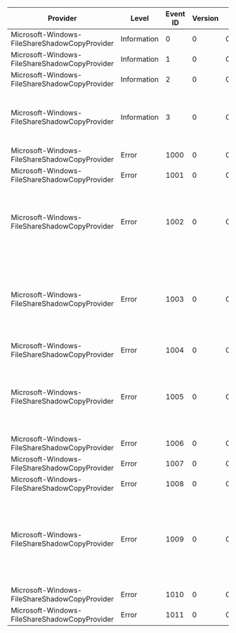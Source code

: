 Provider                                       |  Level        |  Event ID  |  Version  |  Channel      |  Task  |  Opcode  |  Keyword  |  Message
-----------------------------------------------|---------------|------------|-----------|---------------|--------|----------|-----------|-------------------------------------------------------------------------------------------------------------------------------------------
Microsoft-Windows-FileShareShadowCopyProvider  |  Information  |  0         |  0        |  Operational  |        |          |           |
Microsoft-Windows-FileShareShadowCopyProvider  |  Information  |  1         |  0        |  Operational  |        |          |           |
Microsoft-Windows-FileShareShadowCopyProvider  |  Information  |  2         |  0        |  Operational  |        |          |           |
Microsoft-Windows-FileShareShadowCopyProvider  |  Information  |  3         |  0        |  Operational  |        |          |           |  Microsoft File Share Shadow Copy Provider: Delete Shadow Copy: {ShadowCopyId}.
Microsoft-Windows-FileShareShadowCopyProvider  |  Error        |  1000      |  0        |  Operational  |        |          |           |
Microsoft-Windows-FileShareShadowCopyProvider  |  Error        |  1001      |  0        |  Operational  |        |          |           |
Microsoft-Windows-FileShareShadowCopyProvider  |  Error        |  1002      |  0        |  Operational  |        |          |           |  Fail to open Microsoft File Share Shadow Copy Provider primary metadata store failed with error code: {ErrorCode}.
Microsoft-Windows-FileShareShadowCopyProvider  |  Error        |  1003      |  0        |  Operational  |        |          |           |  Fail to open Microsoft File Share Shadow Copy Provider alternate metadata store failed with error code: {ErrorCode}.
Microsoft-Windows-FileShareShadowCopyProvider  |  Error        |  1004      |  0        |  Operational  |        |          |           |
Microsoft-Windows-FileShareShadowCopyProvider  |  Error        |  1005      |  0        |  Operational  |        |          |           |  Microsoft File Share Shadow Copy Provider Error: Fail to negotiate with file server supported version.
Microsoft-Windows-FileShareShadowCopyProvider  |  Error        |  1006      |  0        |  Operational  |        |          |           |
Microsoft-Windows-FileShareShadowCopyProvider  |  Error        |  1007      |  0        |  Operational  |        |          |           |
Microsoft-Windows-FileShareShadowCopyProvider  |  Error        |  1008      |  0        |  Operational  |        |          |           |
Microsoft-Windows-FileShareShadowCopyProvider  |  Error        |  1009      |  0        |  Operational  |        |          |           |  Microsoft File Share Shadow Copy Provider Error: Failed to connect to FssAgentRPC server: {FileServerName} with error code: {ErrorCode}.
Microsoft-Windows-FileShareShadowCopyProvider  |  Error        |  1010      |  0        |  Operational  |        |          |           |
Microsoft-Windows-FileShareShadowCopyProvider  |  Error        |  1011      |  0        |  Operational  |        |          |           |